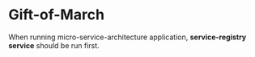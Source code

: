 ﻿# Gift-of-March
When running micro-service-architecture application, **service-registry service** should be run first.
